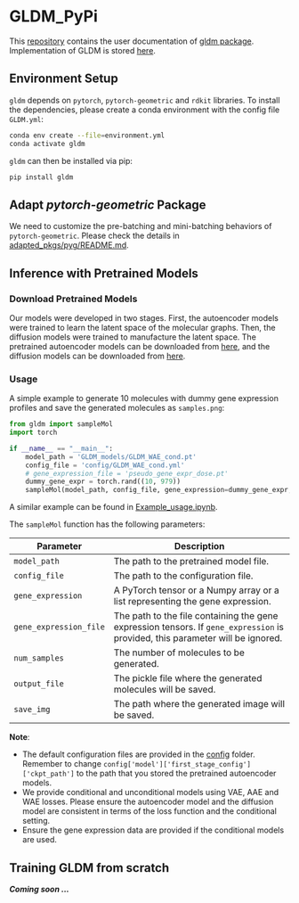 # GLDM_PyPi

This [repository](https://github.com/nomoresomethingwentwrong/GLDM_PyPi) contains the user documentation of [gldm package](https://pypi.org/project/gldm/). Implementation of GLDM is stored [here](https://github.com/nomoresomethingwentwrong/GLDM). 

## Environment Setup

`gldm` depends on `pytorch`, `pytorch-geometric` and `rdkit` libraries. To install the dependencies, please create a conda environment with the config file `GLDM.yml`:

```bash
conda env create --file=environment.yml
conda activate gldm
```

`gldm` can then be installed via pip:

```bash
pip install gldm
```

## Adapt *pytorch-geometric* Package

We need to customize the pre-batching and mini-batching behaviors of `pytorch-geometric`. Please check the details in [adapted_pkgs/pyg/README.md](adapted_pkgs/pyg/README.md).

## Inference with Pretrained Models

### Download Pretrained Models

Our models were developed in two stages. First, the autoencoder models were trained to learn the latent space of the molecular graphs. Then, the diffusion models were trained to manufacture the latent space. The pretrained autoencoder models can be downloaded from [here](https://zenodo.org/records/10782445), and the diffusion models can be downloaded from [here](https://zenodo.org/records/10782451).


### Usage

A simple example to generate 10 molecules with dummy gene expression profiles and save the generated molecules as `samples.png`:

```python
from gldm import sampleMol
import torch

if __name__ == "__main__":
    model_path = 'GLDM_models/GLDM_WAE_cond.pt'
    config_file = 'config/GLDM_WAE_cond.yml'
    # gene_expression_file = 'pseudo_gene_expr_dose.pt'
    dummy_gene_expr = torch.rand((10, 979))
    sampleMol(model_path, config_file, gene_expression=dummy_gene_expr, num_samples=10, output_file='samples.pkl', save_img='samples.png')
```
A similar example can be found in [Example_usage.ipynb](Example_usage.ipynb).

The `sampleMol` function has the following parameters:

| Parameter | Description |
| --- | --- |
| `model_path` | The path to the pretrained model file. |
| `config_file` | The path to the configuration file. |
| `gene_expression` | A PyTorch tensor or a Numpy array or a list representing the gene expression. |
| `gene_expression_file` | The path to the file containing the gene expression tensors. If `gene_expression` is provided, this parameter will be ignored. |
| `num_samples` | The number of molecules to be generated. |
| `output_file` | The pickle file where the generated molecules will be saved. |
| `save_img` | The path where the generated image will be saved. |

**Note**: 
- The default configuration files are provided in the [config](config) folder. Remember to change `config['model']['first_stage_config']['ckpt_path']` to the path that you stored the pretrained autoencoder models.
- We provide conditional and unconditional models using VAE, AAE and WAE losses. Please ensure the autoencoder model and the diffusion model are consistent in terms of the loss function and the conditional setting.
- Ensure the gene expression data are provided if the conditional models are used. 

## Training GLDM from scratch

***Coming soon ...***